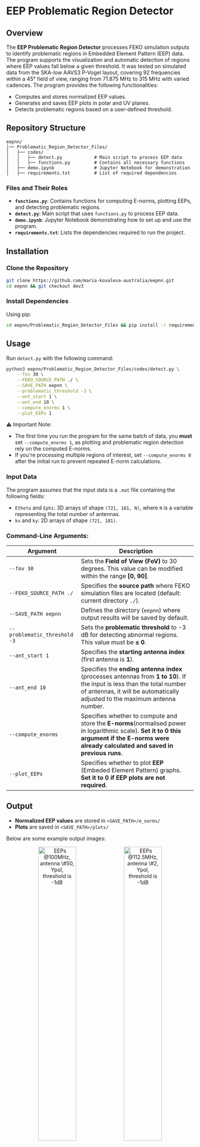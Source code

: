 # EEP Problematic Region Detector

## Overview
The **EEP Problematic Region Detector** processes FEKO simulation outputs to identify problematic regions in Embedded Element Pattern (EEP) data. The program supports the visualization and automatic detection of regions where EEP values fall below a given threshold. It was tested on simulated data from the SKA-low AAVS3 P-Vogel layout, covering 92 frequencies within a 45° field of view, ranging from 71.875 MHz to 315 MHz with varied cadences. The program provides the following functionalities:

- Computes and stores normalized EEP values.
- Generates and saves EEP plots in polar and UV planes.
- Detects problematic regions based on a user-defined threshold.

## Repository Structure
```
eepnn/
│── Problematic_Region_Detector_Files/
│   ├── codes/
│   │   ├── detect.py            # Main script to process EEP data
│   │   ├── functions.py         # Contains all necessary functions
│   ├── demo.ipynb               # Jupyter Notebook for demonstration
│   ├── requirements.txt         # List of required dependencies

```

### Files and Their Roles
- **`functions.py`**: Contains functions for computing E-norms, plotting EEPs, and detecting problematic regions.
- **`detect.py`**: Main script that uses `functions.py` to process EEP data.
- **`demo.ipynb`**: Jupyter Notebook demonstrating how to set up and use the program.
- **`requirements.txt`**: Lists the dependencies required to run the project.

## Installation

### Clone the Repository
```bash
git clone https://github.com/maria-kovaleva-australia/eepnn.git
cd eepnn && git checkout dev3
```

### Install Dependencies
Using pip:
```bash
cd eepnn/Problematic_Region_Detector_Files && pip install -r requirements.txt
```

## Usage
Run `detect.py` with the following command:
```bash
python3 eepnn/Problematic_Region_Detector_Files/codes/detect.py \
    --fov 30 \
    --FEKO_SOURCE_PATH ./ \
    --SAVE_PATH eepnn \
    --problematic_threshold -3 \
    --ant_start 1 \
    --ant_end 10 \
    --compute_enorms 1 \
    --plot_EEPs 1
```
⚠️ Important Note:

- The first time you run the program for the same batch of data, you **must** set `--compute_enorms 1`, as plotting and problematic region detection rely on the computed E-norms.
- If you're processing multiple regions of interest, set `--compute_enorms 0` after the initial run to prevent repeated E-norm calculations.

### Input Data
The program assumes that the input data is a `.mat` file containing the following fields:

- `Etheta` and `Ephi`: 3D arrays of shape `(721, 181, N)`, where `N` is a variable representing the total number of antennas.
- `kx` and `ky`: 2D arrays of shape `(721, 181)`.

### Command-Line Arguments:

| Argument                     | Description |
|------------------------------|-------------|
| `--fov 30`                   | Sets the **Field of View (FoV)** to 30 degrees. This value can be modified within the range **[0, 90]**. |
| `--FEKO_SOURCE_PATH ./`      | Specifies the **source path** where FEKO simulation files are located (default: current directory `./`). |
| `--SAVE_PATH eepnn`          | Defines the directory (`eepnn`) where output results will be saved by default. |
| `--problematic_threshold -3` | Sets the **problematic threshold** to -3 dB for detecting abnormal regions. This value must be **≤ 0**. |
| `--ant_start 1`              | Specifies the **starting antenna index** (first antenna is **1**). |
| `--ant_end 10`               | Specifies the **ending antenna index** (processes antennas from **1 to 10**). If the input is less than the total number of antennas, it will be automatically adjusted to the maximum antenna number. |
| `--compute_enorms`           | Specifies whether to compute and store the **E-norms**(normalised power in logarithmic scale). **Set it to 0 this argument if the E-norms were already calculated and saved in previous runs**. |
| `--plot_EEPs`                | Specifies whether to plot **EEP** (Embeded Element Pattern) graphs. **Set it to 0 if EEP plots are not required**. |

## Output
- **Normalized EEP values** are stored in `<SAVE_PATH>/e_norms/`
- **Plots** are saved in `<SAVE_PATH>/plots/`

Below are some example output images:

<p align="center">
  <img src="eepnn/Problematic_Region_Detector_Files/example_results/100MHz_Ypol_#50_-1.0dB.png" alt="EEPs @100MHz, antenna \#50, Ypol, threshold is -1dB" width="45%">
  <img src="eepnn/Problematic_Region_Detector_Files/example_results/112.5MHz_Ypol_#2_-1.0dB.png" alt="EEPs @112.5MHz, antenna \#2, Ypol, threshold is -1dB" width="45%">
</p>

<p align="center">
  <img src="eepnn/Problematic_Region_Detector_Files/example_results/118.75MHz_Xpol_#2_-1.0dB.png" alt="EEPs @118.75MHz, antenna \#2, Xpol, threshold is -1dB" width="45%">
  <img src="eepnn/Problematic_Region_Detector_Files/example_results/306.25MHz_Xpol_#1_-3.0dB.png" alt="EEPs @306.25MHz, antenna \#1, Xpol, threshold is -3dB" width="45%">
</p>


- **Detected problematic regions** are recorded in a CSV file inside `<SAVE_PATH>/result/`

Here’s an example of the contents from `problematic_regions-2.0_fov45_1739422068.2191732.csv`:

| threshold | theta_range      | phi_range         | antenna | freq. | pol. | FOV | minimum_dB_in_region | ant_max_power | max_power_coords_in_fov |
|-----------|-----------------|-------------------|---------|-------|------|-----|----------------------|--------------|-------------------------|
| -6.0      | [45.0, 45.0]     | [-173.5, -173.0]  | 30      | 100   | X    | 45  | -6.012743428238610   | 0.0          | (30.5, 60.0)            |
| -6.0      | [34.5, 45.0]     | [-143.0, -131.5]  | 30      | 100   | X    | 45  | -7.133155183420730   | 0.0          | (30.5, 60.0)            |
| -6.0      | [45.0, 45.0]     | [-54.5, -49.0]    | 30      | 100   | X    | 45  | -6.0789728814864900  | 0.0          | (30.5, 60.0)            |
| -6.0      | [45.0, 45.0]     | [-27.5, -20.0]    | 30      | 100   | X    | 45  | -6.092158493526420   | 0.0          | (30.5, 60.0)            |
| -6.0      | [44.5, 45.0]     | [-18.0, -14.0]    | 30      | 100   | X    | 45  | -6.042276455560960   | 0.0          | (30.5, 60.0)            |
| -6.0      | [36.5, 45.0]     | [-180.0, -162.0]  | 31      | 100   | X    | 45  | -8.021958349762780   | 0.0          | (19.5, -65.5)           |
 

## Example Workflow
1. **Compute and save E-norms, plot and save EEPs and output csv file:**
   ```bash
   python3 eepnn/Problematic_Region_Detector_Files/codes/detect.py \
    --fov 30 \
    --FEKO_SOURCE_PATH ./ \
    --SAVE_PATH eepnn \
    --problematic_threshold -3 \
    --ant_start 1 \
    --ant_end 10 \
    --compute_enorms 1 \
    --plot_EEPs 1
   ```
2. **Compute and save E-norms and output csv file (no plot):**
   ```bash
     python3 eepnn/Problematic_Region_Detector_Files/codes/detect.py \
    --fov 30 \
    --FEKO_SOURCE_PATH ./ \
    --SAVE_PATH eepnn \
    --problematic_threshold -3 \
    --ant_start 1 \
    --ant_end 10 \
    --compute_enorms 1 \
    --plot_EEPs 0
   ```
3. **Plot and save EEPS + output csv file (not compute E-norms, only after the first run):**
   ```bash
    python3 eepnn/Problematic_Region_Detector_Files/codes/detect.py \
    --fov 30 \
    --FEKO_SOURCE_PATH ./ \
    --SAVE_PATH eepnn \
    --problematic_threshold -3 \
    --ant_start 1 \
    --ant_end 10 \
    --compute_enorms 0 \
    --plot_EEPs 1
   ```
4. **output csv file only (not compute E-norms, only after the first run):**
   ```bash
    python3 eepnn/Problematic_Region_Detector_Files/codes/detect.py \
    --fov 30 \
    --FEKO_SOURCE_PATH ./ \
    --SAVE_PATH eepnn \
    --problematic_threshold -3 \
    --ant_start 1 \
    --ant_end 10 \
    --compute_enorms 0 \
    --plot_EEPs 0
   ```
## License
This project is open-source under the MIT License.

## Contact
For questions or contributions, please open an issue or submit a pull request.

